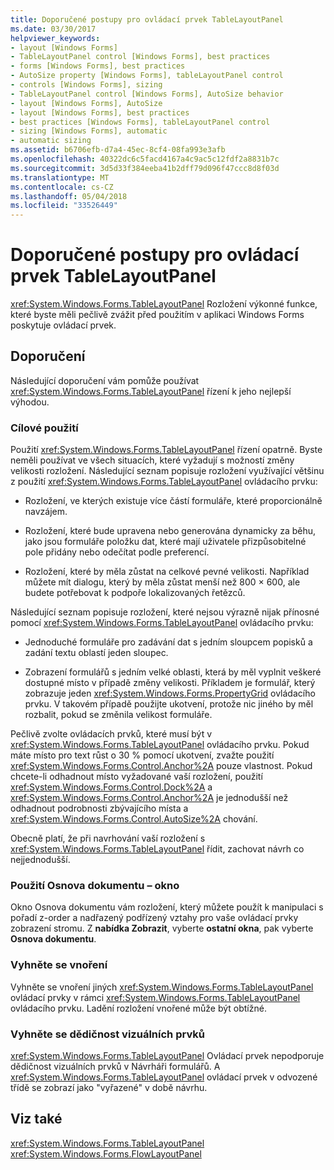 ```yaml
---
title: Doporučené postupy pro ovládací prvek TableLayoutPanel
ms.date: 03/30/2017
helpviewer_keywords:
- layout [Windows Forms]
- TableLayoutPanel control [Windows Forms], best practices
- forms [Windows Forms], best practices
- AutoSize property [Windows Forms], tableLayoutPanel control
- controls [Windows Forms], sizing
- TableLayoutPanel control [Windows Forms], AutoSize behavior
- layout [Windows Forms], AutoSize
- layout [Windows Forms], best practices
- best practices [Windows Forms], tableLayoutPanel control
- sizing [Windows Forms], automatic
- automatic sizing
ms.assetid: b6706efb-d7a4-45ec-8cf4-08fa993e3afb
ms.openlocfilehash: 40322dc6c5facd4167a4c9ac5c12fdf2a8831b7c
ms.sourcegitcommit: 3d5d33f384eeba41b2dff79d096f47ccc8d8f03d
ms.translationtype: MT
ms.contentlocale: cs-CZ
ms.lasthandoff: 05/04/2018
ms.locfileid: "33526449"
---
```

# <a name="best-practices-for-the-tablelayoutpanel-control"></a>Doporučené postupy pro ovládací prvek TableLayoutPanel
<xref:System.Windows.Forms.TableLayoutPanel> Rozložení výkonné funkce, které byste měli pečlivě zvážit před použitím v aplikaci Windows Forms poskytuje ovládací prvek.  
  
## <a name="recommendations"></a>Doporučení  
 Následující doporučení vám pomůže používat <xref:System.Windows.Forms.TableLayoutPanel> řízení k jeho nejlepší výhodou.  
  
### <a name="targeted-use"></a>Cílové použití  
 Použití <xref:System.Windows.Forms.TableLayoutPanel> řízení opatrně. Byste neměli používat ve všech situacích, které vyžadují s možností změny velikosti rozložení. Následující seznam popisuje rozložení využívající většinu z použití <xref:System.Windows.Forms.TableLayoutPanel> ovládacího prvku:  
  
-   Rozložení, ve kterých existuje více částí formuláře, které proporcionálně navzájem.  
  
-   Rozložení, které bude upravena nebo generována dynamicky za běhu, jako jsou formuláře položku dat, které mají uživatele přizpůsobitelné pole přidány nebo odečítat podle preferencí.  
  
-   Rozložení, které by měla zůstat na celkové pevné velikosti. Například můžete mít dialogu, který by měla zůstat menší než 800 × 600, ale budete potřebovat k podpoře lokalizovaných řetězců.  
  
 Následující seznam popisuje rozložení, které nejsou výrazně nijak přínosné pomocí <xref:System.Windows.Forms.TableLayoutPanel> ovládacího prvku:  
  
-   Jednoduché formuláře pro zadávání dat s jedním sloupcem popisků a zadání textu oblastí jeden sloupec.  
  
-   Zobrazení formulářů s jedním velké oblasti, která by měl vyplnit veškeré dostupné místo v případě změny velikosti. Příkladem je formulář, který zobrazuje jeden <xref:System.Windows.Forms.PropertyGrid> ovládacího prvku. V takovém případě použijte ukotvení, protože nic jiného by měl rozbalit, pokud se změnila velikost formuláře.  
  
 Pečlivě zvolte ovládacích prvků, které musí být v <xref:System.Windows.Forms.TableLayoutPanel> ovládacího prvku. Pokud máte místo pro text růst o 30 % pomocí ukotvení, zvažte použití <xref:System.Windows.Forms.Control.Anchor%2A> pouze vlastnost. Pokud chcete-li odhadnout místo vyžadované vaší rozložení, použití <xref:System.Windows.Forms.Control.Dock%2A> a <xref:System.Windows.Forms.Control.Anchor%2A> je jednodušší než odhadnout podrobnosti zbývajícího místa a <xref:System.Windows.Forms.Control.AutoSize%2A> chování.  
  
 Obecně platí, že při navrhování vaší rozložení s <xref:System.Windows.Forms.TableLayoutPanel> řídit, zachovat návrh co nejjednodušší.  
  
### <a name="use-the-document-outline-window"></a>Použití Osnova dokumentu – okno  
 Okno Osnova dokumentu vám rozložení, který můžete použít k manipulaci s pořadí z-order a nadřazený podřízený vztahy pro vaše ovládací prvky zobrazení stromu. Z **nabídka Zobrazit**, vyberte **ostatní okna**, pak vyberte **Osnova dokumentu**.  
  
### <a name="avoid-nesting"></a>Vyhněte se vnoření  
 Vyhněte se vnoření jiných <xref:System.Windows.Forms.TableLayoutPanel> ovládací prvky v rámci <xref:System.Windows.Forms.TableLayoutPanel> ovládacího prvku. Ladění rozložení vnořené může být obtížné.  
  
### <a name="avoid-visual-inheritance"></a>Vyhněte se dědičnost vizuálních prvků  
 <xref:System.Windows.Forms.TableLayoutPanel> Ovládací prvek nepodporuje dědičnost vizuálních prvků v Návrháři formulářů. A <xref:System.Windows.Forms.TableLayoutPanel> ovládací prvek v odvozené třídě se zobrazí jako "vyřazené" v době návrhu.  
  
## <a name="see-also"></a>Viz také  
 <xref:System.Windows.Forms.TableLayoutPanel>  
 <xref:System.Windows.Forms.FlowLayoutPanel>
